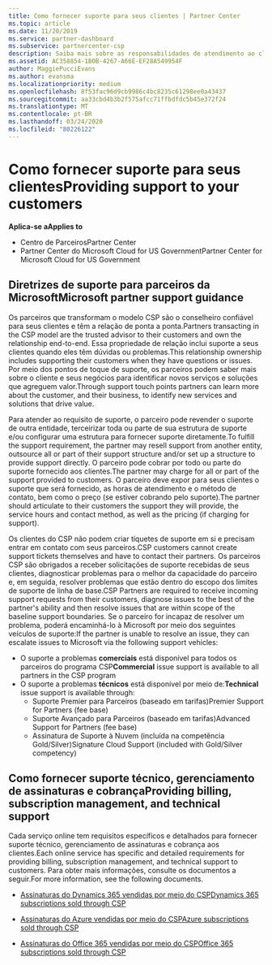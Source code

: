 ```yaml
---
title: Como fornecer suporte para seus clientes | Partner Center
ms.topic: article
ms.date: 11/20/2019
ms.service: partner-dashboard
ms.subservice: partnercenter-csp
description: Saiba mais sobre as responsabilidades de atendimento ao cliente de parceiros no programa CSP.
ms.assetid: AC358854-1B0B-4267-A66E-EF28A549954F
author: MaggiePucciEvans
ms.author: evansma
ms.localizationpriority: medium
ms.openlocfilehash: 8f53fac96d9cb9986c4bc8235c61298ee0a43437
ms.sourcegitcommit: aa33cbd4b3b2f575afcc71ffbdfdc5b45e372f24
ms.translationtype: MT
ms.contentlocale: pt-BR
ms.lasthandoff: 03/24/2020
ms.locfileid: "80226122"
---
```

# <a name="providing-support-to-your-customers"></a><span data-ttu-id="86c27-103">Como fornecer suporte para seus clientes</span><span class="sxs-lookup"><span data-stu-id="86c27-103">Providing support to your customers</span></span>

<span data-ttu-id="86c27-104">**Aplica-se a**</span><span class="sxs-lookup"><span data-stu-id="86c27-104">**Applies to**</span></span>

-  <span data-ttu-id="86c27-105">Centro de Parceiros</span><span class="sxs-lookup"><span data-stu-id="86c27-105">Partner Center</span></span>
-  <span data-ttu-id="86c27-106">Partner Center do Microsoft Cloud for US Government</span><span class="sxs-lookup"><span data-stu-id="86c27-106">Partner Center for Microsoft Cloud for US Government</span></span>


## <a name="microsoft-partner-support-guidance"></a><span data-ttu-id="86c27-107">Diretrizes de suporte para parceiros da Microsoft</span><span class="sxs-lookup"><span data-stu-id="86c27-107">Microsoft partner support guidance</span></span>

<span data-ttu-id="86c27-108">Os parceiros que transformam o modelo CSP são o conselheiro confiável para seus clientes e têm a relação de ponta a ponta.</span><span class="sxs-lookup"><span data-stu-id="86c27-108">Partners transacting in the CSP model are the trusted advisor to their customers and own the relationship end-to-end.</span></span> <span data-ttu-id="86c27-109">Essa propriedade de relação inclui suporte a seus clientes quando eles têm dúvidas ou problemas.</span><span class="sxs-lookup"><span data-stu-id="86c27-109">This relationship ownership includes supporting their customers when they have questions or issues.</span></span> <span data-ttu-id="86c27-110">Por meio dos pontos de toque de suporte, os parceiros podem saber mais sobre o cliente e seus negócios para identificar novos serviços e soluções que agreguem valor.</span><span class="sxs-lookup"><span data-stu-id="86c27-110">Through support touch points partners can learn more about the customer, and their business, to identify new services and solutions that drive value.</span></span>

<span data-ttu-id="86c27-111">Para atender ao requisito de suporte, o parceiro pode revender o suporte de outra entidade, terceirizar toda ou parte de sua estrutura de suporte e/ou configurar uma estrutura para fornecer suporte diretamente.</span><span class="sxs-lookup"><span data-stu-id="86c27-111">To fulfill the support requirement, the partner may resell support from another entity, outsource all or part of their support structure and/or set up a structure to provide support directly.</span></span>  <span data-ttu-id="86c27-112">O parceiro pode cobrar por todo ou parte do suporte fornecido aos clientes.</span><span class="sxs-lookup"><span data-stu-id="86c27-112">The partner may charge for all or part of the support provided to customers.</span></span> <span data-ttu-id="86c27-113">O parceiro deve expor para seus clientes o suporte que será fornecido, as horas de atendimento e o método de contato, bem como o preço (se estiver cobrando pelo suporte).</span><span class="sxs-lookup"><span data-stu-id="86c27-113">The partner should articulate to their customers the support they will provide, the service hours and contact method, as well as the pricing (if charging for support).</span></span> 

<span data-ttu-id="86c27-114">Os clientes do CSP não podem criar tíquetes de suporte em si e precisam entrar em contato com seus parceiros.</span><span class="sxs-lookup"><span data-stu-id="86c27-114">CSP customers cannot create support tickets themselves and have to contact their partners.</span></span> <span data-ttu-id="86c27-115">Os parceiros CSP são obrigados a receber solicitações de suporte recebidas de seus clientes, diagnosticar problemas para o melhor da capacidade do parceiro e, em seguida, resolver problemas que estão dentro do escopo dos limites de suporte de linha de base.</span><span class="sxs-lookup"><span data-stu-id="86c27-115">CSP Partners are required to receive incoming support requests from their customers, diagnose issues to the best of the partner's ability and then resolve issues that are within scope of the baseline support boundaries.</span></span> <span data-ttu-id="86c27-116">Se o parceiro for incapaz de resolver um problema, poderá encaminhá-lo à Microsoft por meio dos seguintes veículos de suporte:</span><span class="sxs-lookup"><span data-stu-id="86c27-116">If the partner is unable to resolve an issue, they can escalate issues to Microsoft via the following support vehicles:</span></span>

- <span data-ttu-id="86c27-117">O suporte a problemas **comerciais** está disponível para todos os parceiros do programa CSP</span><span class="sxs-lookup"><span data-stu-id="86c27-117">**Commercial** issue support is available to all partners in the CSP program</span></span>
-   <span data-ttu-id="86c27-118">O suporte a problemas **técnicos** está disponível por meio de:</span><span class="sxs-lookup"><span data-stu-id="86c27-118">**Technical** issue support is available through:</span></span>
    -   <span data-ttu-id="86c27-119">Suporte Premier para Parceiros (baseado em tarifas)</span><span class="sxs-lookup"><span data-stu-id="86c27-119">Premier Support for Partners (fee base)</span></span>
    -   <span data-ttu-id="86c27-120">Suporte Avançado para Parceiros (baseado em tarifas)</span><span class="sxs-lookup"><span data-stu-id="86c27-120">Advanced Support for Partners (fee base)</span></span>
    -   <span data-ttu-id="86c27-121">Assinatura de Suporte à Nuvem (incluída na competência Gold/Silver)</span><span class="sxs-lookup"><span data-stu-id="86c27-121">Signature Cloud Support (included with Gold/Silver competency)</span></span>

## <a name="providing-billing-subscription-management-and-technical-support"></a><span data-ttu-id="86c27-122">Como fornecer suporte técnico, gerenciamento de assinaturas e cobrança</span><span class="sxs-lookup"><span data-stu-id="86c27-122">Providing billing, subscription management, and technical support</span></span> 

<span data-ttu-id="86c27-123">Cada serviço online tem requisitos específicos e detalhados para fornecer suporte técnico, gerenciamento de assinaturas e cobrança aos clientes.</span><span class="sxs-lookup"><span data-stu-id="86c27-123">Each online service has specific and detailed requirements for providing billing, subscription management, and technical support to customers.</span></span> <span data-ttu-id="86c27-124">Para obter mais informações, consulte os documentos a seguir.</span><span class="sxs-lookup"><span data-stu-id="86c27-124">For more information, see the following documents.</span></span>

-   [<span data-ttu-id="86c27-125">Assinaturas do Dynamics 365 vendidas por meio do CSP</span><span class="sxs-lookup"><span data-stu-id="86c27-125">Dynamics 365 subscriptions sold through CSP</span></span>](https://www.microsoftpartnercommunity.com/t5/CSP/Microsoft-Partner-Support-Guidance/m-p/5262#M30)

-   [<span data-ttu-id="86c27-126">Assinaturas do Azure vendidas por meio do CSP</span><span class="sxs-lookup"><span data-stu-id="86c27-126">Azure subscriptions sold through CSP</span></span>](https://www.microsoftpartnercommunity.com/t5/CSP/Microsoft-Partner-Support-Guidance/m-p/5263#M31)

-   [<span data-ttu-id="86c27-127">Assinaturas do Office 365 vendidas por meio do CSP</span><span class="sxs-lookup"><span data-stu-id="86c27-127">Office 365 subscriptions sold through CSP</span></span>](https://www.microsoftpartnercommunity.com/t5/CSP/Microsoft-Partner-Support-Guidance/m-p/5264#M32)



 

 



